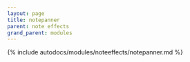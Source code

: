```yaml
---
layout: page
title: notepanner
parent: note effects
grand_parent: modules
---
```


{% include autodocs/modules/noteeffects/notepanner.md %}
